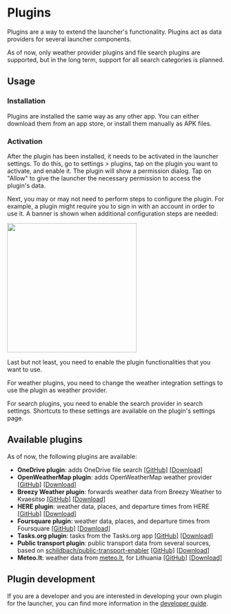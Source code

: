 # Plugins

Plugins are a way to extend the launcher's functionality. Plugins act as data providers for several
launcher components.

As of now, only weather provider plugins and file search plugins are supported, but in the long
term,
support for all search categories is planned.

## Usage

### Installation

Plugins are installed the same way as any other app. You can either download them from an app store,
or install them manually as APK files.

### Activation

After the plugin has been installed, it needs to be activated in the launcher settings. To do this,
go to settings > plugins, tap on the plugin you want to activate, and enable it. The plugin will
show a permission dialog. Tap on "Allow" to give the launcher the necessary permission to access
the plugin's data.

Next, you may or may not need to perform steps to configure the plugin. For example, a plugin might
require you to sign in with an account in order to use it. A banner is shown when additional
configuration steps are needed:

<img src="/img/plugin-configuration.png" width="300"/>

Last but not least, you need to enable the plugin functionalities that you want to use.

For weather plugins, you need to change the weather integration settings to use the plugin as
weather provider.

For search plugins, you need to enable the search provider in search settings. Shortcuts to these
settings are available on the plugin's settings page.

## Available plugins

As of now, the following plugins are available:

- **OneDrive plugin**: adds OneDrive file
  search [[GitHub]](https://github.com/Kvaesitso/Plugin-OneDrive) [[Download]](https://fdroid.mm20.de/app/de.mm20.launcher2.plugin.onedrive)
- **OpenWeatherMap plugin**: adds OpenWeatherMap weather
  provider [[GitHub]](https://github.com/Kvaesitso/Plugin-OpenWeatherMap) [[Download]](https://fdroid.mm20.de/app/de.mm20.launcher2.plugin.openweathermap)
- **Breezy Weather plugin**: forwards weather data from Breezy Weather to
  Kvaesitso [[GitHub]](https://github.com/Kvaesitso/Plugin-BreezyWeather) [[Download]](https://fdroid.mm20.de/app/de.mm20.launcher2.plugin.breezyweather)
- **HERE plugin**: weather data, places, and departure times from
  HERE [[GitHub]](https://github.com/Kvaesitso/Plugin-HERE) [[Download]](https://fdroid.mm20.de/app/de.mm20.launcher2.plugin.here)
- **Foursquare plugin**: weather data, places, and departure times from
  Foursquare [[GitHub]](https://github.com/Kvaesitso/Plugin-Foursquare) [[Download]](https://fdroid.mm20.de/app/de.mm20.launcher2.plugin.foursquare)
- **Tasks.org plugin**: tasks from the Tasks.org app [[GitHub]](https://github.com/Kvaesitso/Plugin-TasksOrg) [[Download]](https://fdroid.mm20.de/app/de.mm20.launcher2.plugin.tasks)
- **Public transport plugin**: public transport data from several sources, based on
  [schildbach/public-transport-enabler](https://github.com/schildbach/public-transport-enabler) [[GitHub]](https://github.com/shtrophic/KvaesitsoPlugin-PublicTransport) [[Download]](https://github.com/shtrophic/KvaesitsoPlugin-PublicTransport/releases)
- **Meteo.lt**: weather data from [meteo.lt](https://meteo.lt), for Lithuania [[GitHub]](https://github.com/leekleak/KvaesitsoMeteoLT) [[Download]](https://github.com/leekleak/KvaesitsoMeteoLT/releases)

## Plugin development

If you are a developer and you are interested in developing your own plugin for the launcher,
you can find more information in the [developer guide](/docs/developer-guide/plugins/get-started).
